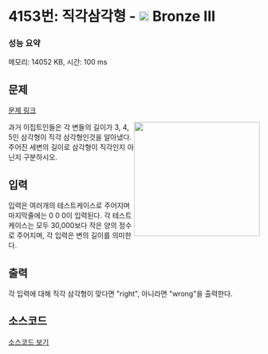 # 4153번: 직각삼각형 - <img src="https://static.solved.ac/tier_small/3.svg" style="height:20px" /> Bronze III

<!-- performance -->
### 성능 요약
메모리: 14052 KB, 시간: 100 ms
<!-- end -->

## 문제

[문제 링크](https://boj.kr/4153)

<p><img alt="" src="/upload/images3/rope-triangle.gif" style="float:right; height:229px; width:252px"> 과거 이집트인들은 각 변들의 길이가 3, 4, 5인 삼각형이 직각 삼각형인것을 알아냈다. 주어진 세변의 길이로 삼각형이 직각인지 아닌지 구분하시오.</p>

## 입력

<p>
입력은 여러개의 테스트케이스로 주어지며 마지막줄에는 0 0 0이 입력된다. 각 테스트케이스는 모두 30,000보다 작은 양의 정수로 주어지며, 각 입력은 변의 길이를 의미한다.
</p>

## 출력

<p>각 입력에 대해 직각 삼각형이 맞다면 "right", 아니라면 "wrong"을 출력한다.</p>

## 소스코드

[소스코드 보기](Main.java)